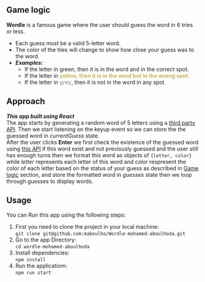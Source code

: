 
## Game logic
**Wordle** is a famous game where the user should guess the word in 6 tries or less.
* Each guess must be a valid 5-letter word.
* The color of the tiles will change to show how close your guess was to the word.
* ***Examples:***
    * If the letter in <span style="color: #6aaa64 font-weight: bold">green</span>, then it is in the word and in the correct spot.
    * If the letter in <span style="color: #c9b458; font-weight: bold"> yellow, then it is in the word but in the wrong spot.
    * If the letter in <span style="color: #A9A9A9; font-weight: bold">grey</span>, then it is not in the word  in any spot.

## Approach
***This app built using React***<br>
The app starts by generating a random word of 5 letters using a [third party API](https://random-word-api.herokuapp.com/). Then we start listening on the keyup event so we can store the the guessed word in *currentGuess* state.<br>
After the user clicks **Enter** we first check the existence of the guessed word using [this API](https://dictionaryapi.dev/) if this word exist and not previously guessed and the user still has enough turns then we format this word as objects of `{letter, color}` while *letter* represents each letter of this word and *color* respresent the color of each letter based on the status of your guess as described in [Game logic](#game-logic) section, and store the formatted word in *guesses* state then we loop through guesses to display words.


## Usage
You can Run this app using the following steps:<br>
1. First you need to clone the project in your local machine:<br>
`git clone git@github.com:maboulho/Wordle-mohamed-aboulhoda.git`
2. Go to the app Directory:<br>
`cd wordle-mohamed-aboulhoda`
3. Install dependencies:<br>
`npm install`
4. Run the applicatiom:<br>
`npm run start`

